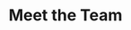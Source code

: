 ---
widget: people
headless: true
weight: 30

title: Meet the Team

content:
    count: 3
    order: desc
    user_groups:
    - Faculty
    - Research Engineers
    - Postdoc
    - PhD Students
    - Amanuens
    - Alumni

design:
  show_interests: false
  show_role: true
  show_social: false

---